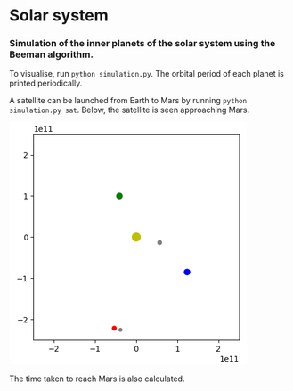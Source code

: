 # Solar system

### Simulation of the inner planets of the solar system using the Beeman algorithm.


To visualise, run `python simulation.py`. The orbital period of each planet is printed periodically.

A satellite can be launched from Earth to Mars by running `python simulation.py sat`. Below, the satellite is seen approaching Mars.

![](results/satellite.png)

The time taken to reach Mars is also calculated.